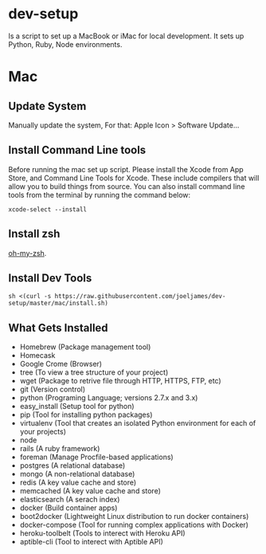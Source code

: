 # dev-setup
Is a script to set up a MacBook or iMac for local development. It sets up Python, Ruby, Node environments.

# Mac
## Update System
Manually update the system, For that: Apple Icon > Software Update...

## Install Command Line tools
Before running the mac set up script. Please install the Xcode from App Store, and Command Line Tools for Xcode. These include compilers that will allow you to build things from source. You can also install command line tools from the terminal by running the command below:

```
xcode-select --install
```

## Install zsh
[oh-my-zsh](https://github.com/robbyrussell/oh-my-zsh).

## Install Dev Tools

```
sh <(curl -s https://raw.githubusercontent.com/joeljames/dev-setup/master/mac/install.sh)
```

## What Gets Installed
<ul>
<li> Homebrew (Package management tool) </li>

<li> Homecask</li>
<li> Google Crome (Browser)</li>
<li> tree (To view a tree structure of your project)</li>
<li> wget (Package to retrive file through HTTP, HTTPS, FTP, etc)</li>
<li> git (Version control)</li>
<li> python (Programing Language; versions 2.7.x and 3.x)</li>
<li> easy_install (Setup tool for python)</li>
<li> pip (Tool for installing python packages)</li>
<li> virtualenv (Tool that creates an isolated Python environment for each of your projects)</li>
<li> node</li>
<li> rails (A ruby framework)</li>
<li> foreman (Manage Procfile-based applications)</li>
<li> postgres (A relational database)</li>
<li> mongo (A non-relational database)</li>
<li> redis (A key value cache and store)</li>
<li> memcached (A key value cache and store)</li>
<li> elasticsearch (A serach index)</li>
<li> docker (Build container apps)</li>
<li> boot2docker (Lightweight Linux distribution to run docker containers)</li>
<li> docker-compose (Tool for running complex applications with Docker)</li>
<li> heroku-toolbelt (Tools to interect with Heroku API)</li>
<li> aptible-cli (Tool to interect with Aptible API)</li>
</ul>
